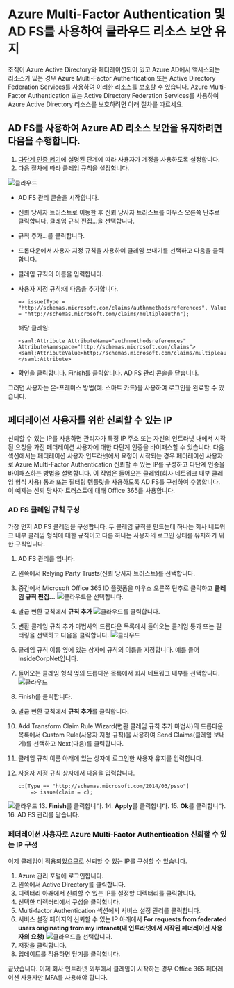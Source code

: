 <properties
	pageTitle="Azure Multi-Factor Authentication 및 AD FS를 사용하여 클라우드 리소스 보안 유지"
	description="클라우드에서 Azure MFA 및 AD FS 시작 방법을 설명하는 Azure Multi-Factor Authentication 페이지입니다."
	services="multi-factor-authentication"
	documentationCenter=""
	authors="kgremban"
	manager="femila"
	editor="curtland"/>

<tags
	ms.service="multi-factor-authentication"
	ms.workload="identity"
	ms.tgt_pltfrm="na"
	ms.devlang="na"
	ms.topic="get-started-article"
	ms.date="08/04/2016"
	ms.author="kgremban"/>

# Azure Multi-Factor Authentication 및 AD FS를 사용하여 클라우드 리소스 보안 유지

조직이 Azure Active Directory와 페더레이션되어 있고 Azure AD에서 액세스되는 리소스가 있는 경우 Azure Multi-Factor Authentication 또는 Active Directory Federation Services를 사용하여 이러한 리소스를 보호할 수 있습니다. Azure Multi-Factor Authentication 또는 Active Directory Federation Services를 사용하여 Azure Active Directory 리소스를 보호하려면 아래 절차를 따르세요.

## AD FS를 사용하여 Azure AD 리소스 보안을 유지하려면 다음을 수행합니다.



1. [다단계 인증 켜기](active-directory/multi-factor-authentication-get-started-cloud.md#turn-on-multi-factor-authentication-for-users)에 설명된 단계에 따라 사용자가 계정을 사용하도록 설정합니다.
2. 다음 절차에 따라 클레임 규칙을 설정합니다.

![클라우드](./media/multi-factor-authentication-get-started-adfs-cloud/adfs1.png)

- 	AD FS 관리 콘솔을 시작합니다.
- 	신뢰 당사자 트러스트로 이동한 후 신뢰 당사자 트러스트를 마우스 오른쪽 단추로 클릭합니다. 클레임 규칙 편집...을 선택합니다.
- 	규칙 추가...를 클릭합니다.
- 	드롭다운에서 사용자 지정 규칙을 사용하여 클레임 보내기를 선택하고 다음을 클릭합니다.
- 	클레임 규칙의 이름을 입력합니다.
- 	사용자 지정 규칙:에 다음을 추가합니다.


		=> issue(Type = "http://schemas.microsoft.com/claims/authnmethodsreferences", Value = "http://schemas.microsoft.com/claims/multipleauthn");

	해당 클레임:

		<saml:Attribute AttributeName="authnmethodsreferences" AttributeNamespace="http://schemas.microsoft.com/claims">
		<saml:AttributeValue>http://schemas.microsoft.com/claims/multipleauthn</saml:AttributeValue>
		</saml:Attribute>
- 확인을 클릭합니다. Finish를 클릭합니다. AD FS 관리 콘솔을 닫습니다.

그러면 사용자는 온-프레미스 방법(예: 스마트 카드)을 사용하여 로그인을 완료할 수 있습니다.

## 페더레이션 사용자를 위한 신뢰할 수 있는 IP
신뢰할 수 있는 IP를 사용하면 관리자가 특정 IP 주소 또는 자신의 인트라넷 내에서 시작된 요청을 가진 페더레이션 사용자에 대한 다단계 인증을 바이패스할 수 있습니다. 다음 섹션에서는 페더레이션 사용자 인트라넷에서 요청이 시작되는 경우 페더레이션 사용자로 Azure Multi-Factor Authentication 신뢰할 수 있는 IP를 구성하고 다단계 인증을 바이패스하는 방법을 설명합니다. 이 작업은 들어오는 클레임(회사 네트워크 내부 클레임 형식 사용) 통과 또는 필터링 템플릿을 사용하도록 AD FS를 구성하여 수행합니다. 이 예제는 신뢰 당사자 트러스트에 대해 Office 365를 사용합니다.

### AD FS 클레임 규칙 구성

가장 먼저 AD FS 클레임을 구성합니다. 두 클레임 규칙을 만드는데 하나는 회사 네트워크 내부 클레임 형식에 대한 규칙이고 다른 하나는 사용자의 로그인 상태를 유지하기 위한 규칙입니다.

1. AD FS 관리를 엽니다.
2. 왼쪽에서 Relying Party Trusts(신뢰 당사자 트러스트)를 선택합니다.
3. 중간에서 Microsoft Office 365 ID 플랫폼을 마우스 오른쪽 단추로 클릭하고 **클레임 규칙 편집...** ![클라우드](./media/multi-factor-authentication-get-started-adfs-cloud/trustedip1.png)을 선택합니다.
4. 발급 변환 규칙에서 **규칙 추가** ![클라우드](./media/multi-factor-authentication-get-started-adfs-cloud/trustedip2.png)를 클릭합니다.
5. 변환 클레임 규칙 추가 마법사의 드롭다운 목록에서 들어오는 클레임 통과 또는 필터링을 선택하고 다음을 클릭합니다. ![클라우드](./media/multi-factor-authentication-get-started-adfs-cloud/trustedip3.png)
6. 클레임 규칙 이름 옆에 있는 상자에 규칙의 이름을 지정합니다. 예를 들어 InsideCorpNet입니다.
7. 들어오는 클레임 형식 옆의 드롭다운 목록에서 회사 네트워크 내부를 선택합니다. ![클라우드](./media/multi-factor-authentication-get-started-adfs-cloud/trustedip4.png)
8. Finish를 클릭합니다.
9. 발급 변환 규칙에서 **규칙 추가**를 클릭합니다.
10. Add Transform Claim Rule Wizard(변환 클레임 규칙 추가 마법사)의 드롭다운 목록에서 Custom Rule(사용자 지정 규칙)을 사용하여 Send Claims(클레임 보내기)를 선택하고 Next(다음)를 클릭합니다.
11. 클레임 규칙 이름 아래에 있는 상자에 로그인한 사용자 유지를 입력합니다.
12. 사용자 지정 규칙 상자에서 다음을 입력합니다.

		c:[Type == "http://schemas.microsoft.com/2014/03/psso"]
			=> issue(claim = c);
![클라우드](./media/multi-factor-authentication-get-started-adfs-cloud/trustedip5.png)
13. **Finish**를 클릭합니다.
14. **Apply**를 클릭합니다.
15. **Ok**를 클릭합니다.
16. AD FS 관리를 닫습니다.



### 페더레이션 사용자로 Azure Multi-Factor Authentication 신뢰할 수 있는 IP 구성
이제 클레임이 적용되었으므로 신뢰할 수 있는 IP를 구성할 수 있습니다.

1. Azure 관리 포털에 로그인합니다.
2. 왼쪽에서 Active Directory를 클릭합니다.
3. 디렉터리 아래에서 신뢰할 수 있는 IP를 설정할 디렉터리를 클릭합니다.
4. 선택한 디렉터리에서 구성을 클릭합니다.
5. Multi-factor Authentication 섹션에서 서비스 설정 관리를 클릭합니다.
6. 서비스 설정 페이지의 신뢰할 수 있는 IP 아래에서 **For requests from federated users originating from my intranet(내 인트라넷에서 시작된 페더레이션 사용자의 요청)** ![클라우드](./media/multi-factor-authentication-get-started-adfs-cloud/trustedip6.png)을 선택합니다.
7. 저장을 클릭합니다.
8. 업데이트를 적용하면 닫기를 클릭합니다.


끝났습니다. 이제 회사 인트라넷 외부에서 클레임이 시작하는 경우 Office 365 페더레이션 사용자만 MFA를 사용해야 합니다.

<!---HONumber=AcomDC_0921_2016-->